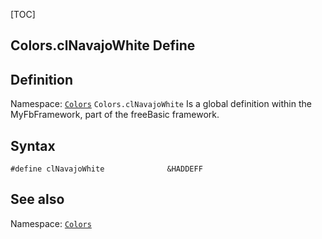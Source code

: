 [TOC]
## Colors.clNavajoWhite Define

## Definition
Namespace: [`Colors`](Colors.md)
`Colors.clNavajoWhite` Is a global definition within the MyFbFramework, part of the freeBasic framework.
## Syntax

```freeBasic
#define clNavajoWhite              &HADDEFF
```

## See also
Namespace: [`Colors`](Colors.md)
